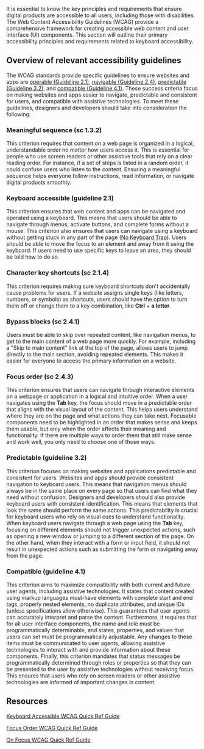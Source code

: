 It is essential to know the key principles and requirements that ensure digital products are accessible to all users, including those with disabilities. The Web Content Accessibility Guidelines (WCAG) provide a comprehensive framework for creating accessible web content and user interface (UI) components. This section will outline their primary accessibility principles and requirements related to keyboard accessibility.

## Overview of relevant accessibility guidelines

The WCAG standards provide specific guidelines to ensure websites and apps are [operable (Guideline 2.1)](https://www.w3.org/WAI/WCAG21/Understanding/keyboard-accessible), [navigable (Guideline 2.4)](https://www.w3.org/WAI/WCAG21/Understanding/navigable), [predictable (Guideline 3.2)](https://www.w3.org/WAI/WCAG21/Understanding/predictable), and [compatible (Guideline 4.1)](https://www.w3.org/WAI/WCAG21/Understanding/compatible). These success criteria focus on making websites and apps easier to navigate, predictable and consistent for users, and compatible with assistive technologies. To meet these guidelines, designers and developers should take into consideration the following:<br>

### Meaningful sequence (sc 1.3.2)

This criterion requires that content on a web page is organized in a logical, understandable order no matter how users access it. This is essential for people who use screen readers or other assistive tools that rely on a clear reading order. For instance, if a set of steps is listed in a random order, it could confuse users who listen to the content. Ensuring a meaningful sequence helps everyone follow instructions, read information, or navigate digital products smoothly.

### Keyboard accessible (guideline 2.1)

This criterion ensures that web content and apps can be navigated and operated using a keyboard. This means that users should be able to navigate through menus, activate buttons, and complete forms without a mouse. This criterion also ensures that users can navigate using a keyboard without getting stuck in any part of the page ([No Keyboard Trap](https://www.w3.org/WAI/WCAG21/Understanding/no-keyboard-trap)). Users should be able to move the focus to an element and away from it using the keyboard. If users need to use specific keys to leave an area, they should be told how to do so.

### Character key shortcuts (sc 2.1.4)

This criterion requires making sure keyboard shortcuts don't accidentally cause problems for users. If a website assigns single keys (like letters, numbers, or symbols) as shortcuts, users should have the option to turn them off or change them to a key combination, like **Ctrl** + **a letter**.

### Bypass blocks (sc 2.4.1)

Users must be able to skip over repeated content, like navigation menus, to get to the main content of a web page more quickly. For example, including a "Skip to main content" link at the top of the page, allows users to jump directly to the main section, avoiding repeated elements. This makes it easier for everyone to access the primary information on a website.

### Focus order (sc 2.4.3)

This criterion ensures that users can navigate through interactive elements on a webpage or application in a logical and intuitive order. When a user navigates using the **Tab** key, the focus should move in a predictable order that aligns with the visual layout of the content. This helps users understand where they are on the page and what actions they can take next. Focusable components need to be highlighted in an order that makes sense and keeps them usable, but only when the order affects their meaning and functionality. If there are multiple ways to order them that still make sense and work well, you only need to choose one of those ways.

### Predictable (guideline 3.2)

This criterion focuses on making websites and applications predictable and consistent for users. Websites and apps should provide consistent navigation to keyboard users. This means that navigation menus should always be in the same place on every page so that users can find what they need without confusion. Designers and developers should also provide keyboard users with consistent identification. This means that elements that look the same should perform the same actions. This predictability is crucial for keyboard users who rely on visual cues to understand functionality. When keyboard users navigate through a web page using the **Tab** key, focusing on different elements should not trigger unexpected actions, such as opening a new window or jumping to a different section of the page. On the other hand, when they interact with a form or input field, it should not result in unexpected actions such as submitting the form or navigating away from the page. 

### Compatible (guideline 4.1)

This criterion aims to maximize compatibility with both current and future user agents, including assistive technologies. It states that content created using markup languages must-have elements with complete start and end tags, properly nested elements, no duplicate attributes, and unique IDs (unless specifications allow otherwise). This guarantees that user agents can accurately interpret and parse the content. Furthermore, it requires that for all user interface components, the name and role must be programmatically determinable, and states, properties, and values that users can set must be programmatically adjustable. Any changes to these items must be communicated to user agents, allowing assistive technologies to interact with and provide information about these components. Finally, this criterion mandates that status messages be programmatically determined through roles or properties so that they can be presented to the user by assistive technologies without receiving focus. This ensures that users who rely on screen readers or other assistive technologies are informed of important changes in content.

## Resources

[Keyboard Accessible WCAG Quick Ref Guide](https://www.w3.org/WAI/WCAG22/quickref/?showtechniques=131)

[Focus Order WCAG Quick Ref Guide](https://www.w3.org/WAI/WCAG22/quickref/?showtechniques=131)

[On Focus WCAG Quick Ref Guide](https://www.w3.org/WAI/WCAG22/quickref/?showtechniques=131%2C321)
